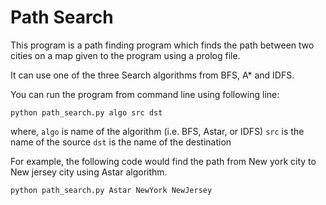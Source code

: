 # Path Search

This program is a path finding program which finds the path between two cities on a map given to the program using a prolog file.

It can use one of the three Search algorithms from BFS, A* and IDFS.

You can run the program from command line using following line:

    python path_search.py algo src dst
    
where, `algo` is name of the algorithm (i.e. BFS, Astar, or IDFS)
`src` is the name of the source
`dst` is the name of the destination

For example, the following code would find the path from New york city to New jersey city using Astar algorithm.

    python path_search.py Astar NewYork NewJersey
    
